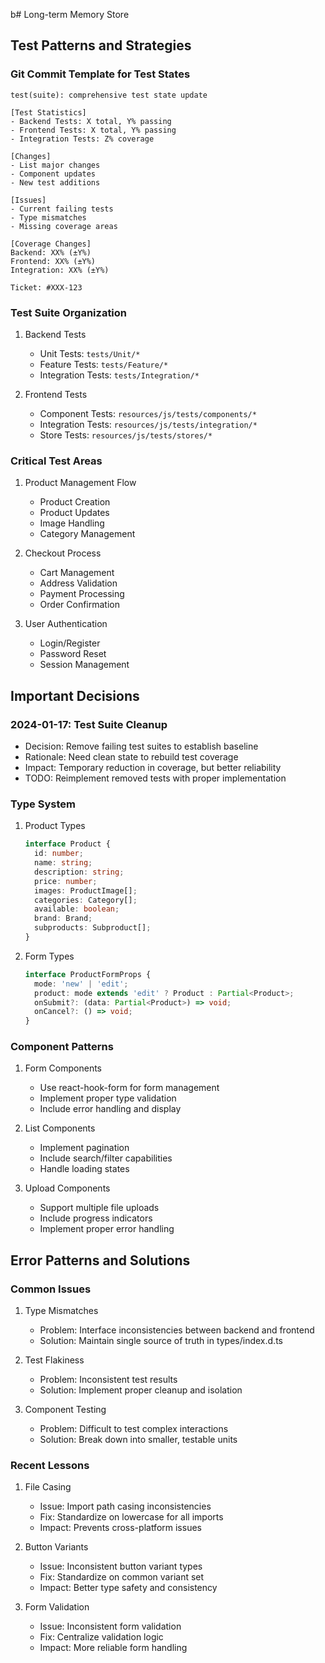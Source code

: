 b# Long-term Memory Store

## Test Patterns and Strategies

### Git Commit Template for Test States
```
test(suite): comprehensive test state update

[Test Statistics]
- Backend Tests: X total, Y% passing
- Frontend Tests: X total, Y% passing
- Integration Tests: Z% coverage

[Changes]
- List major changes
- Component updates
- New test additions

[Issues]
- Current failing tests
- Type mismatches
- Missing coverage areas

[Coverage Changes]
Backend: XX% (±Y%)
Frontend: XX% (±Y%)
Integration: XX% (±Y%)

Ticket: #XXX-123
```

### Test Suite Organization
1. Backend Tests
   - Unit Tests: `tests/Unit/*`
   - Feature Tests: `tests/Feature/*`
   - Integration Tests: `tests/Integration/*`

2. Frontend Tests
   - Component Tests: `resources/js/tests/components/*`
   - Integration Tests: `resources/js/tests/integration/*`
   - Store Tests: `resources/js/tests/stores/*`

### Critical Test Areas
1. Product Management Flow
   - Product Creation
   - Product Updates
   - Image Handling
   - Category Management

2. Checkout Process
   - Cart Management
   - Address Validation
   - Payment Processing
   - Order Confirmation

3. User Authentication
   - Login/Register
   - Password Reset
   - Session Management

## Important Decisions

### 2024-01-17: Test Suite Cleanup
- Decision: Remove failing test suites to establish baseline
- Rationale: Need clean state to rebuild test coverage
- Impact: Temporary reduction in coverage, but better reliability
- TODO: Reimplement removed tests with proper implementation

### Type System
1. Product Types
   ```typescript
   interface Product {
     id: number;
     name: string;
     description: string;
     price: number;
     images: ProductImage[];
     categories: Category[];
     available: boolean;
     brand: Brand;
     subproducts: Subproduct[];
   }
   ```

2. Form Types
   ```typescript
   interface ProductFormProps {
     mode: 'new' | 'edit';
     product: mode extends 'edit' ? Product : Partial<Product>;
     onSubmit?: (data: Partial<Product>) => void;
     onCancel?: () => void;
   }
   ```

### Component Patterns
1. Form Components
   - Use react-hook-form for form management
   - Implement proper type validation
   - Include error handling and display

2. List Components
   - Implement pagination
   - Include search/filter capabilities
   - Handle loading states

3. Upload Components
   - Support multiple file uploads
   - Include progress indicators
   - Implement proper error handling

## Error Patterns and Solutions

### Common Issues
1. Type Mismatches
   - Problem: Interface inconsistencies between backend and frontend
   - Solution: Maintain single source of truth in types/index.d.ts

2. Test Flakiness
   - Problem: Inconsistent test results
   - Solution: Implement proper cleanup and isolation

3. Component Testing
   - Problem: Difficult to test complex interactions
   - Solution: Break down into smaller, testable units

### Recent Lessons
1. File Casing
   - Issue: Import path casing inconsistencies
   - Fix: Standardize on lowercase for all imports
   - Impact: Prevents cross-platform issues

2. Button Variants
   - Issue: Inconsistent button variant types
   - Fix: Standardize on common variant set
   - Impact: Better type safety and consistency

3. Form Validation
   - Issue: Inconsistent form validation
   - Fix: Centralize validation logic
   - Impact: More reliable form handling 
